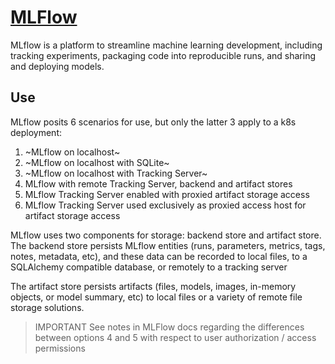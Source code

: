 # [MLFlow](https://mlflow.org/docs/latest/index.html)

MLflow is a platform to streamline machine learning development,
including tracking experiments, packaging code into reproducible runs, and sharing and deploying models.

## Use

MLflow posits 6 scenarios for use, but only the latter 3 apply to a k8s deployment:

1. ~MLflow on localhost~
2. ~MLflow on localhost with SQLite~
3. ~MLflow on localhost with Tracking Server~
4. MLflow with remote Tracking Server, backend and artifact stores
5. MLflow Tracking Server enabled with proxied artifact storage access
6. MLflow Tracking Server used exclusively as proxied access host for artifact storage access

MLflow uses two components for storage: backend store and artifact store.
The backend store persists MLflow entities (runs, parameters, metrics, tags, notes, metadata, etc),
and these data can be recorded to local files, to a SQLAlchemy compatible database, or remotely to a tracking server

The artifact store persists artifacts (files, models, images, in-memory objects, or model summary, etc)
to local files or a variety of remote file storage solutions.

> IMPORTANT
> See notes in MLFlow docs regarding the differences between options 4 and 5
> with respect to user authorization / access permissions
